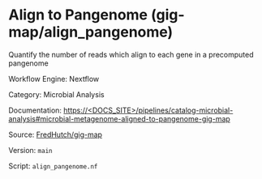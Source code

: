 # Align to Pangenome (gig-map/align_pangenome)

Quantify the number of reads which align to each gene in a precomputed pangenome


Workflow Engine: Nextflow


Category: Microbial Analysis


Documentation: [https://<DOCS_SITE>/pipelines/catalog-microbial-analysis#microbial-metagenome-aligned-to-pangenome-gig-map](https://<DOCS_SITE>/pipelines/catalog-microbial-analysis#microbial-metagenome-aligned-to-pangenome-gig-map)


Source: [FredHutch/gig-map](FredHutch/gig-map)


Version: `main`


Script: `align_pangenome.nf`
